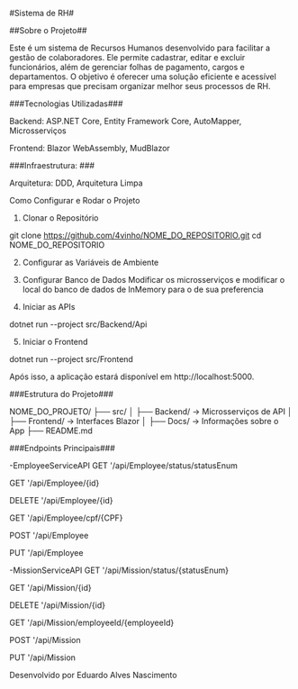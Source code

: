 #Sistema de RH#

##Sobre o Projeto##

Este é um sistema de Recursos Humanos desenvolvido para facilitar a gestão de colaboradores. Ele permite cadastrar, editar e excluir funcionários, além de gerenciar folhas de pagamento, cargos e departamentos. O objetivo é oferecer uma solução eficiente e acessível para empresas que precisam organizar melhor seus processos de RH.

###Tecnologias Utilizadas###

Backend: ASP.NET Core, Entity Framework Core, AutoMapper, Microsserviços

Frontend: Blazor WebAssembly, MudBlazor

###Infraestrutura: ###

Arquitetura: DDD, Arquitetura Limpa

Como Configurar e Rodar o Projeto

1. Clonar o Repositório

git clone https://github.com/4vinho/NOME_DO_REPOSITORIO.git
cd NOME_DO_REPOSITORIO

2. Configurar as Variáveis de Ambiente

3. Configurar Banco de Dados
   Modificar os microsserviços e modificar o local do banco de dados de InMemory para o de sua preferencia

5. Iniciar as APIs

dotnet run --project src/Backend/Api

5. Iniciar o Frontend

dotnet run --project src/Frontend

Após isso, a aplicação estará disponível em http://localhost:5000.

###Estrutura do Projeto###

NOME_DO_PROJETO/
├── src/
│   ├── Backend/  → Microsserviços de API
│   ├── Frontend/ → Interfaces Blazor
│   ├── Docs/   → Informações sobre o App
├── README.md

###Endpoints Principais###

-EmployeeServiceAPI
  GET
  '/api/Employee/status/statusEnum

  GET
  '/api/Employee/{id}

  DELETE
  '/api/Employee/{id}

  GET
  '/api/Employee/cpf/{CPF}

  POST
  '/api/Employee

  PUT
  '/api/Employee

-MissionServiceAPI
  GET
  '/api/Mission/status/{statusEnum}

  GET
  '/api/Mission/{id}

  DELETE
  '/api/Mission/{id}

  GET
  '/api/Mission/employeeId/{employeeId}

  POST
  '/api/Mission

  PUT
  '/api/Mission


Desenvolvido por Eduardo Alves Nascimento
